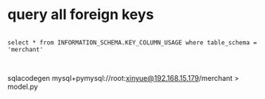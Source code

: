 # query all foreign keys
```

select * from INFORMATION_SCHEMA.KEY_COLUMN_USAGE where table_schema = 'merchant'



```

sqlacodegen mysql+pymysql://root:xinyue@192.168.15.179/merchant > model.py
